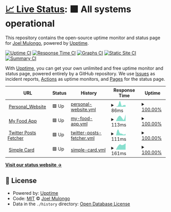 # [📈 Live Status](https://joelwmulongo.github.io/monitoring-): <!--live status--> **🟩 All systems operational**

This repository contains the open-source uptime monitor and status page for [Joel Mulongo](https://joelwmulongo.github.io/monitoring-), powered by [Upptime](https://github.com/upptime/upptime).

[![Uptime CI](https://github.com/joelwmulongo/monitoring-/workflows/Uptime%20CI/badge.svg)](https://github.com/joelwmulongo/monitoring-/actions?query=workflow%3A%22Uptime+CI%22)
[![Response Time CI](https://github.com/joelwmulongo/monitoring-/workflows/Response%20Time%20CI/badge.svg)](https://github.com/joelwmulongo/monitoring-/actions?query=workflow%3A%22Response+Time+CI%22)
[![Graphs CI](https://github.com/joelwmulongo/monitoring-/workflows/Graphs%20CI/badge.svg)](https://github.com/joelwmulongo/monitoring-/actions?query=workflow%3A%22Graphs+CI%22)
[![Static Site CI](https://github.com/joelwmulongo/monitoring-/workflows/Static%20Site%20CI/badge.svg)](https://github.com/joelwmulongo/monitoring-/actions?query=workflow%3A%22Static+Site+CI%22)
[![Summary CI](https://github.com/joelwmulongo/monitoring-/workflows/Summary%20CI/badge.svg)](https://github.com/joelwmulongo/monitoring-/actions?query=workflow%3A%22Summary+CI%22)

With [Upptime](https://upptime.js.org), you can get your own unlimited and free uptime monitor and status page, powered entirely by a GitHub repository. We use [Issues](https://github.com/joelwmulongo/monitoring-/issues) as incident reports, [Actions](https://github.com/joelwmulongo/monitoring-/actions) as uptime monitors, and [Pages](https://joelwmulongo.github.io/monitoring-) for the status page.

<!--start: status pages-->
<!-- This summary is generated by Upptime (https://github.com/upptime/upptime) -->
<!-- Do not edit this manually, your changes will be overwritten -->
<!-- prettier-ignore -->
| URL | Status | History | Response Time | Uptime |
| --- | ------ | ------- | ------------- | ------ |
| <img alt="" src="https://icons.duckduckgo.com/ip3/joelmulongo.vercel.app.ico" height="13"> [Personal_Website](https://joelmulongo.vercel.app) | 🟩 Up | [personal-website.yml](https://github.com/JoelwMulongo/monitoring-/commits/HEAD/history/personal-website.yml) | <details><summary><img alt="Response time graph" src="./graphs/personal-website/response-time-week.png" height="20"> 86ms</summary><br><a href="https://https://joel-mulongo-monitoring-site.vercel.app/history/personal-website"><img alt="Response time 86" src="https://img.shields.io/endpoint?url=https%3A%2F%2Fraw.githubusercontent.com%2FJoelwMulongo%2Fmonitoring-%2FHEAD%2Fapi%2Fpersonal-website%2Fresponse-time.json"></a><br><a href="https://https://joel-mulongo-monitoring-site.vercel.app/history/personal-website"><img alt="24-hour response time 86" src="https://img.shields.io/endpoint?url=https%3A%2F%2Fraw.githubusercontent.com%2FJoelwMulongo%2Fmonitoring-%2FHEAD%2Fapi%2Fpersonal-website%2Fresponse-time-day.json"></a><br><a href="https://https://joel-mulongo-monitoring-site.vercel.app/history/personal-website"><img alt="7-day response time 86" src="https://img.shields.io/endpoint?url=https%3A%2F%2Fraw.githubusercontent.com%2FJoelwMulongo%2Fmonitoring-%2FHEAD%2Fapi%2Fpersonal-website%2Fresponse-time-week.json"></a><br><a href="https://https://joel-mulongo-monitoring-site.vercel.app/history/personal-website"><img alt="30-day response time 86" src="https://img.shields.io/endpoint?url=https%3A%2F%2Fraw.githubusercontent.com%2FJoelwMulongo%2Fmonitoring-%2FHEAD%2Fapi%2Fpersonal-website%2Fresponse-time-month.json"></a><br><a href="https://https://joel-mulongo-monitoring-site.vercel.app/history/personal-website"><img alt="1-year response time 86" src="https://img.shields.io/endpoint?url=https%3A%2F%2Fraw.githubusercontent.com%2FJoelwMulongo%2Fmonitoring-%2FHEAD%2Fapi%2Fpersonal-website%2Fresponse-time-year.json"></a></details> | <details><summary><a href="https://https://joel-mulongo-monitoring-site.vercel.app/history/personal-website">100.00%</a></summary><a href="https://https://joel-mulongo-monitoring-site.vercel.app/history/personal-website"><img alt="All-time uptime 100.00%" src="https://img.shields.io/endpoint?url=https%3A%2F%2Fraw.githubusercontent.com%2FJoelwMulongo%2Fmonitoring-%2FHEAD%2Fapi%2Fpersonal-website%2Fuptime.json"></a><br><a href="https://https://joel-mulongo-monitoring-site.vercel.app/history/personal-website"><img alt="24-hour uptime 100.00%" src="https://img.shields.io/endpoint?url=https%3A%2F%2Fraw.githubusercontent.com%2FJoelwMulongo%2Fmonitoring-%2FHEAD%2Fapi%2Fpersonal-website%2Fuptime-day.json"></a><br><a href="https://https://joel-mulongo-monitoring-site.vercel.app/history/personal-website"><img alt="7-day uptime 100.00%" src="https://img.shields.io/endpoint?url=https%3A%2F%2Fraw.githubusercontent.com%2FJoelwMulongo%2Fmonitoring-%2FHEAD%2Fapi%2Fpersonal-website%2Fuptime-week.json"></a><br><a href="https://https://joel-mulongo-monitoring-site.vercel.app/history/personal-website"><img alt="30-day uptime 100.00%" src="https://img.shields.io/endpoint?url=https%3A%2F%2Fraw.githubusercontent.com%2FJoelwMulongo%2Fmonitoring-%2FHEAD%2Fapi%2Fpersonal-website%2Fuptime-month.json"></a><br><a href="https://https://joel-mulongo-monitoring-site.vercel.app/history/personal-website"><img alt="1-year uptime 100.00%" src="https://img.shields.io/endpoint?url=https%3A%2F%2Fraw.githubusercontent.com%2FJoelwMulongo%2Fmonitoring-%2FHEAD%2Fapi%2Fpersonal-website%2Fuptime-year.json"></a></details>
| <img alt="" src="https://icons.duckduckgo.com/ip3/joelfood-ordering.vercel.app.ico" height="13"> [My Food App](https://joelfood-ordering.vercel.app) | 🟩 Up | [my-food-app.yml](https://github.com/JoelwMulongo/monitoring-/commits/HEAD/history/my-food-app.yml) | <details><summary><img alt="Response time graph" src="./graphs/my-food-app/response-time-week.png" height="20"> 113ms</summary><br><a href="https://https://joel-mulongo-monitoring-site.vercel.app/history/my-food-app"><img alt="Response time 113" src="https://img.shields.io/endpoint?url=https%3A%2F%2Fraw.githubusercontent.com%2FJoelwMulongo%2Fmonitoring-%2FHEAD%2Fapi%2Fmy-food-app%2Fresponse-time.json"></a><br><a href="https://https://joel-mulongo-monitoring-site.vercel.app/history/my-food-app"><img alt="24-hour response time 113" src="https://img.shields.io/endpoint?url=https%3A%2F%2Fraw.githubusercontent.com%2FJoelwMulongo%2Fmonitoring-%2FHEAD%2Fapi%2Fmy-food-app%2Fresponse-time-day.json"></a><br><a href="https://https://joel-mulongo-monitoring-site.vercel.app/history/my-food-app"><img alt="7-day response time 113" src="https://img.shields.io/endpoint?url=https%3A%2F%2Fraw.githubusercontent.com%2FJoelwMulongo%2Fmonitoring-%2FHEAD%2Fapi%2Fmy-food-app%2Fresponse-time-week.json"></a><br><a href="https://https://joel-mulongo-monitoring-site.vercel.app/history/my-food-app"><img alt="30-day response time 113" src="https://img.shields.io/endpoint?url=https%3A%2F%2Fraw.githubusercontent.com%2FJoelwMulongo%2Fmonitoring-%2FHEAD%2Fapi%2Fmy-food-app%2Fresponse-time-month.json"></a><br><a href="https://https://joel-mulongo-monitoring-site.vercel.app/history/my-food-app"><img alt="1-year response time 113" src="https://img.shields.io/endpoint?url=https%3A%2F%2Fraw.githubusercontent.com%2FJoelwMulongo%2Fmonitoring-%2FHEAD%2Fapi%2Fmy-food-app%2Fresponse-time-year.json"></a></details> | <details><summary><a href="https://https://joel-mulongo-monitoring-site.vercel.app/history/my-food-app">100.00%</a></summary><a href="https://https://joel-mulongo-monitoring-site.vercel.app/history/my-food-app"><img alt="All-time uptime 100.00%" src="https://img.shields.io/endpoint?url=https%3A%2F%2Fraw.githubusercontent.com%2FJoelwMulongo%2Fmonitoring-%2FHEAD%2Fapi%2Fmy-food-app%2Fuptime.json"></a><br><a href="https://https://joel-mulongo-monitoring-site.vercel.app/history/my-food-app"><img alt="24-hour uptime 100.00%" src="https://img.shields.io/endpoint?url=https%3A%2F%2Fraw.githubusercontent.com%2FJoelwMulongo%2Fmonitoring-%2FHEAD%2Fapi%2Fmy-food-app%2Fuptime-day.json"></a><br><a href="https://https://joel-mulongo-monitoring-site.vercel.app/history/my-food-app"><img alt="7-day uptime 100.00%" src="https://img.shields.io/endpoint?url=https%3A%2F%2Fraw.githubusercontent.com%2FJoelwMulongo%2Fmonitoring-%2FHEAD%2Fapi%2Fmy-food-app%2Fuptime-week.json"></a><br><a href="https://https://joel-mulongo-monitoring-site.vercel.app/history/my-food-app"><img alt="30-day uptime 100.00%" src="https://img.shields.io/endpoint?url=https%3A%2F%2Fraw.githubusercontent.com%2FJoelwMulongo%2Fmonitoring-%2FHEAD%2Fapi%2Fmy-food-app%2Fuptime-month.json"></a><br><a href="https://https://joel-mulongo-monitoring-site.vercel.app/history/my-food-app"><img alt="1-year uptime 100.00%" src="https://img.shields.io/endpoint?url=https%3A%2F%2Fraw.githubusercontent.com%2FJoelwMulongo%2Fmonitoring-%2FHEAD%2Fapi%2Fmy-food-app%2Fuptime-year.json"></a></details>
| <img alt="" src="https://icons.duckduckgo.com/ip3/twitterpost.vercel.app.ico" height="13"> [Twitter Posts Fetcher](https://twitterpost.vercel.app) | 🟩 Up | [twitter-posts-fetcher.yml](https://github.com/JoelwMulongo/monitoring-/commits/HEAD/history/twitter-posts-fetcher.yml) | <details><summary><img alt="Response time graph" src="./graphs/twitter-posts-fetcher/response-time-week.png" height="20"> 111ms</summary><br><a href="https://https://joel-mulongo-monitoring-site.vercel.app/history/twitter-posts-fetcher"><img alt="Response time 111" src="https://img.shields.io/endpoint?url=https%3A%2F%2Fraw.githubusercontent.com%2FJoelwMulongo%2Fmonitoring-%2FHEAD%2Fapi%2Ftwitter-posts-fetcher%2Fresponse-time.json"></a><br><a href="https://https://joel-mulongo-monitoring-site.vercel.app/history/twitter-posts-fetcher"><img alt="24-hour response time 111" src="https://img.shields.io/endpoint?url=https%3A%2F%2Fraw.githubusercontent.com%2FJoelwMulongo%2Fmonitoring-%2FHEAD%2Fapi%2Ftwitter-posts-fetcher%2Fresponse-time-day.json"></a><br><a href="https://https://joel-mulongo-monitoring-site.vercel.app/history/twitter-posts-fetcher"><img alt="7-day response time 111" src="https://img.shields.io/endpoint?url=https%3A%2F%2Fraw.githubusercontent.com%2FJoelwMulongo%2Fmonitoring-%2FHEAD%2Fapi%2Ftwitter-posts-fetcher%2Fresponse-time-week.json"></a><br><a href="https://https://joel-mulongo-monitoring-site.vercel.app/history/twitter-posts-fetcher"><img alt="30-day response time 111" src="https://img.shields.io/endpoint?url=https%3A%2F%2Fraw.githubusercontent.com%2FJoelwMulongo%2Fmonitoring-%2FHEAD%2Fapi%2Ftwitter-posts-fetcher%2Fresponse-time-month.json"></a><br><a href="https://https://joel-mulongo-monitoring-site.vercel.app/history/twitter-posts-fetcher"><img alt="1-year response time 111" src="https://img.shields.io/endpoint?url=https%3A%2F%2Fraw.githubusercontent.com%2FJoelwMulongo%2Fmonitoring-%2FHEAD%2Fapi%2Ftwitter-posts-fetcher%2Fresponse-time-year.json"></a></details> | <details><summary><a href="https://https://joel-mulongo-monitoring-site.vercel.app/history/twitter-posts-fetcher">100.00%</a></summary><a href="https://https://joel-mulongo-monitoring-site.vercel.app/history/twitter-posts-fetcher"><img alt="All-time uptime 100.00%" src="https://img.shields.io/endpoint?url=https%3A%2F%2Fraw.githubusercontent.com%2FJoelwMulongo%2Fmonitoring-%2FHEAD%2Fapi%2Ftwitter-posts-fetcher%2Fuptime.json"></a><br><a href="https://https://joel-mulongo-monitoring-site.vercel.app/history/twitter-posts-fetcher"><img alt="24-hour uptime 100.00%" src="https://img.shields.io/endpoint?url=https%3A%2F%2Fraw.githubusercontent.com%2FJoelwMulongo%2Fmonitoring-%2FHEAD%2Fapi%2Ftwitter-posts-fetcher%2Fuptime-day.json"></a><br><a href="https://https://joel-mulongo-monitoring-site.vercel.app/history/twitter-posts-fetcher"><img alt="7-day uptime 100.00%" src="https://img.shields.io/endpoint?url=https%3A%2F%2Fraw.githubusercontent.com%2FJoelwMulongo%2Fmonitoring-%2FHEAD%2Fapi%2Ftwitter-posts-fetcher%2Fuptime-week.json"></a><br><a href="https://https://joel-mulongo-monitoring-site.vercel.app/history/twitter-posts-fetcher"><img alt="30-day uptime 100.00%" src="https://img.shields.io/endpoint?url=https%3A%2F%2Fraw.githubusercontent.com%2FJoelwMulongo%2Fmonitoring-%2FHEAD%2Fapi%2Ftwitter-posts-fetcher%2Fuptime-month.json"></a><br><a href="https://https://joel-mulongo-monitoring-site.vercel.app/history/twitter-posts-fetcher"><img alt="1-year uptime 100.00%" src="https://img.shields.io/endpoint?url=https%3A%2F%2Fraw.githubusercontent.com%2FJoelwMulongo%2Fmonitoring-%2FHEAD%2Fapi%2Ftwitter-posts-fetcher%2Fuptime-year.json"></a></details>
| <img alt="" src="https://icons.duckduckgo.com/ip3/joelcard.netlify.app.ico" height="13"> [Simple Card](https://joelcard.netlify.app) | 🟩 Up | [simple-card.yml](https://github.com/JoelwMulongo/monitoring-/commits/HEAD/history/simple-card.yml) | <details><summary><img alt="Response time graph" src="./graphs/simple-card/response-time-week.png" height="20"> 161ms</summary><br><a href="https://https://joel-mulongo-monitoring-site.vercel.app/history/simple-card"><img alt="Response time 161" src="https://img.shields.io/endpoint?url=https%3A%2F%2Fraw.githubusercontent.com%2FJoelwMulongo%2Fmonitoring-%2FHEAD%2Fapi%2Fsimple-card%2Fresponse-time.json"></a><br><a href="https://https://joel-mulongo-monitoring-site.vercel.app/history/simple-card"><img alt="24-hour response time 161" src="https://img.shields.io/endpoint?url=https%3A%2F%2Fraw.githubusercontent.com%2FJoelwMulongo%2Fmonitoring-%2FHEAD%2Fapi%2Fsimple-card%2Fresponse-time-day.json"></a><br><a href="https://https://joel-mulongo-monitoring-site.vercel.app/history/simple-card"><img alt="7-day response time 161" src="https://img.shields.io/endpoint?url=https%3A%2F%2Fraw.githubusercontent.com%2FJoelwMulongo%2Fmonitoring-%2FHEAD%2Fapi%2Fsimple-card%2Fresponse-time-week.json"></a><br><a href="https://https://joel-mulongo-monitoring-site.vercel.app/history/simple-card"><img alt="30-day response time 161" src="https://img.shields.io/endpoint?url=https%3A%2F%2Fraw.githubusercontent.com%2FJoelwMulongo%2Fmonitoring-%2FHEAD%2Fapi%2Fsimple-card%2Fresponse-time-month.json"></a><br><a href="https://https://joel-mulongo-monitoring-site.vercel.app/history/simple-card"><img alt="1-year response time 161" src="https://img.shields.io/endpoint?url=https%3A%2F%2Fraw.githubusercontent.com%2FJoelwMulongo%2Fmonitoring-%2FHEAD%2Fapi%2Fsimple-card%2Fresponse-time-year.json"></a></details> | <details><summary><a href="https://https://joel-mulongo-monitoring-site.vercel.app/history/simple-card">100.00%</a></summary><a href="https://https://joel-mulongo-monitoring-site.vercel.app/history/simple-card"><img alt="All-time uptime 100.00%" src="https://img.shields.io/endpoint?url=https%3A%2F%2Fraw.githubusercontent.com%2FJoelwMulongo%2Fmonitoring-%2FHEAD%2Fapi%2Fsimple-card%2Fuptime.json"></a><br><a href="https://https://joel-mulongo-monitoring-site.vercel.app/history/simple-card"><img alt="24-hour uptime 100.00%" src="https://img.shields.io/endpoint?url=https%3A%2F%2Fraw.githubusercontent.com%2FJoelwMulongo%2Fmonitoring-%2FHEAD%2Fapi%2Fsimple-card%2Fuptime-day.json"></a><br><a href="https://https://joel-mulongo-monitoring-site.vercel.app/history/simple-card"><img alt="7-day uptime 100.00%" src="https://img.shields.io/endpoint?url=https%3A%2F%2Fraw.githubusercontent.com%2FJoelwMulongo%2Fmonitoring-%2FHEAD%2Fapi%2Fsimple-card%2Fuptime-week.json"></a><br><a href="https://https://joel-mulongo-monitoring-site.vercel.app/history/simple-card"><img alt="30-day uptime 100.00%" src="https://img.shields.io/endpoint?url=https%3A%2F%2Fraw.githubusercontent.com%2FJoelwMulongo%2Fmonitoring-%2FHEAD%2Fapi%2Fsimple-card%2Fuptime-month.json"></a><br><a href="https://https://joel-mulongo-monitoring-site.vercel.app/history/simple-card"><img alt="1-year uptime 100.00%" src="https://img.shields.io/endpoint?url=https%3A%2F%2Fraw.githubusercontent.com%2FJoelwMulongo%2Fmonitoring-%2FHEAD%2Fapi%2Fsimple-card%2Fuptime-year.json"></a></details>

<!--end: status pages-->

[**Visit our status website →**](https://joelwmulongo.github.io/monitoring-)

## 📄 License

- Powered by: [Upptime](https://github.com/upptime/upptime)
- Code: [MIT](./LICENSE) © [Joel Mulongo](https://joelwmulongo.github.io/monitoring-)
- Data in the `./history` directory: [Open Database License](https://opendatacommons.org/licenses/odbl/1-0/)

